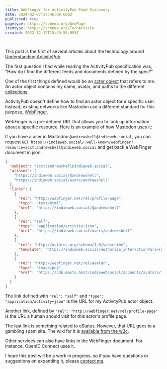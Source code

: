 ```yaml
---
title: WebFinger for ActivityPub Feed Discovery
date: 2024-02-07T17:46:08.660Z
published: true
pagetype: https://schema.org/WebPage
itemtype: https://schema.org/TechArticle
created: 2022-12-12T15:49:58.993Z

---
```

This post is the first of several articles about the technology around [Understanding ActivityPub](/understanding-activitypub/).

The first question I had while reading the ActivityPub specification was, "How do I find the different feeds and documents defined by the spec?"

One of the first things defined would be an [actor object](https://www.w3.org/TR/activitypub/#actor-objects) that refers to me. An actor object contains my name, avatar, and paths to the different [collections](https://www.w3.org/TR/activitypub/#collections).

ActivityPub doesn't define how to find an actor object for a specific user. Instead, existing networks like Mastodon use a different standard for this purpose, [WebFinger](https://www.rfc-editor.org/rfc/rfc7033).

WebFinger is a pre-defined URL that allows you to look up information about a specific resource. Here is an example of how Mastodon uses it:

If you have a user in Mastodon `@andrewshell@indieweb.social`, you can request `GET https://indieweb.social/.well-known/webfinger?resource=acct:andrewshell@indieweb.social` and get back a WebFinger document in json:

```json
{
  "subject": "acct:andrewshell@indieweb.social",
  "aliases": [
    "https://indieweb.social/@andrewshell",
    "https://indieweb.social/users/andrewshell"
  ],
  "links": [
    {
      "rel": "http://webfinger.net/rel/profile-page",
      "type": "text/html",
      "href": "https://indieweb.social/@andrewshell"
    },
    {
      "rel": "self",
      "type": "application/activity+json",
      "href": "https://indieweb.social/users/andrewshell"
    },
    {
      "rel": "http://ostatus.org/schema/1.0/subscribe",
      "template": "https://indieweb.social/authorize_interaction?uri={uri}"
    },
    {
      "rel": "http://webfinger.net/rel/avatar",
      "type": "image/png",
      "href": "https://cdn.masto.host/indiewebsocial/accounts/avatars/109/795/026/221/763/182/original/d639e13f753e4656.png"
    }
  ]
}
```

The link defined with `"rel": "self"` and `"type": "application/activity+json"` is the URL for my ActivityPub actor object.

Another link, defined by `"rel": "http://webfinger.net/rel/profile-page"` is the URL a human should visit for this actor's profile page.

The last link is something related to oStatus. However, that URL goes to a gambling spam site. The wiki for it is [available from the w3c](https://www.w3.org/community/ostatus/wiki/Main_Page.html).

Other services can also have links in the WebFinger document. For instance, OpenID Connect uses it.

I hope this post will be a work in progress, so if you have questions or suggestions on expanding it, please [contact me](/contact/).
